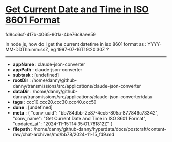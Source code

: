 # [Get Current Date and Time in ISO 8601 Format](https://claude.ai/chat/bb784dbb-2e87-4ec5-805a-877846c73342)

fd9cc6cf-417b-4065-901a-4be76c9aee59

In node js, how do I get the current datetime in iso 8601 format as  :       YYYY-MM-DDThh:mm:ssZ, eg 1997-07-16T19:20:30Z ?

---

* **appName** : claude-json-converter
* **appPath** : claude-json-converter
* **subtask** : [undefined]
* **rootDir** : /home/danny/github-danny/transmissions/src/applications/claude-json-converter
* **dataDir** : /home/danny/github-danny/transmissions/src/applications/claude-json-converter/data
* **tags** : ccc10.ccc20.ccc30.ccc40.ccc50
* **done** : [undefined]
* **meta** : {
  "conv_uuid": "bb784dbb-2e87-4ec5-805a-877846c73342",
  "conv_name": "Get Current Date and Time in ISO 8601 Format",
  "updated_at": "2024-11-15T14:35:01.781812Z"
}
* **filepath** : /home/danny/github-danny/hyperdata/docs/postcraft/content-raw/chat-archives/md/bb78/2024-11-15_fd9.md